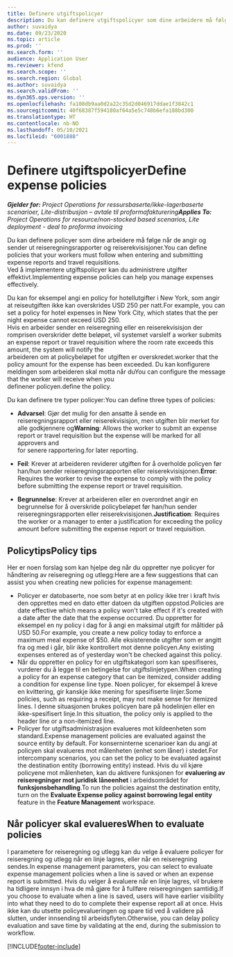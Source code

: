 ```yaml
---
title: Definere utgiftspolicyer
description: Du kan definere utgiftspolicyer som dine arbeidere må følge når de angir og sender ut reiseregningsrapporter og reiserekvisisjoner.
author: suvaidya
ms.date: 09/23/2020
ms.topic: article
ms.prod: ''
ms.search.form: ''
audience: Application User
ms.reviewer: kfend
ms.search.scope: ''
ms.search.region: Global
ms.author: suvaidya
ms.search.validFrom: ''
ms.dyn365.ops.version: ''
ms.openlocfilehash: fa108db9aa0d2a22c35d2d046917ddae1f3842c1
ms.sourcegitcommit: 40f68387f594180af64a5e5c748b6efa188bd300
ms.translationtype: HT
ms.contentlocale: nb-NO
ms.lasthandoff: 05/10/2021
ms.locfileid: "6001888"
---
```

# <a name="define-expense-policies"></a><span data-ttu-id="ce31f-103">Definere utgiftspolicyer</span><span class="sxs-lookup"><span data-stu-id="ce31f-103">Define expense policies</span></span>

<span data-ttu-id="ce31f-104">_**Gjelder for:** Project Operations for ressursbaserte/ikke-lagerbaserte scenarioer, Lite-distribusjon – avtale til proformafakturering_</span><span class="sxs-lookup"><span data-stu-id="ce31f-104">_**Applies To:** Project Operations for resource/non-stocked based scenarios, Lite deployment - deal to proforma invoicing_</span></span>

<span data-ttu-id="ce31f-105">Du kan definere policyer som dine arbeidere må følge når de angir og sender ut reiseregningsrapporter og reiserekvisisjoner.</span><span class="sxs-lookup"><span data-stu-id="ce31f-105">You can define policies that your workers must follow when entering and submitting expense reports and travel requisitions.</span></span>         
<span data-ttu-id="ce31f-106">Ved å implementere utgiftspolicyer kan du administrere utgifter effektivt.</span><span class="sxs-lookup"><span data-stu-id="ce31f-106">Implementing expense policies can help you manage expenses effectively.</span></span>         

<span data-ttu-id="ce31f-107">Du kan for eksempel angi en policy for hotellutgifter i New York, som angir at reiseutgiften ikke kan overskrides USD 250 per natt.</span><span class="sxs-lookup"><span data-stu-id="ce31f-107">For example, you can set a policy for hotel expenses in New York City, which states that the per night expense cannot exceed USD 250.</span></span>       
<span data-ttu-id="ce31f-108">Hvis en arbeider sender en reiseregning eller en reiserekvisisjon der romprisen overskrider dette beløpet, vil systemet varsle</span><span class="sxs-lookup"><span data-stu-id="ce31f-108">If a worker submits an expense report or travel requisition where the room rate exceeds this amount, the system will notify the</span></span>         
<span data-ttu-id="ce31f-109">arbeideren om at policybeløpet for utgiften er overskredet.</span><span class="sxs-lookup"><span data-stu-id="ce31f-109">worker that the policy amount for the expense has been exceeded.</span></span> <span data-ttu-id="ce31f-110">Du kan konfigurere meldingen som arbeideren skal motta når du</span><span class="sxs-lookup"><span data-stu-id="ce31f-110">You can configure the message that the worker will receive when you</span></span>        
<span data-ttu-id="ce31f-111">definener policyen.</span><span class="sxs-lookup"><span data-stu-id="ce31f-111">define the policy.</span></span>      
        
<span data-ttu-id="ce31f-112">Du kan definere tre typer policyer:</span><span class="sxs-lookup"><span data-stu-id="ce31f-112">You can define three types of policies:</span></span>         
        
- <span data-ttu-id="ce31f-113">**Advarsel**: Gjør det mulig for den ansatte å sende en reiseregningsrapport eller reiserekvisisjon, men utgiften blir merket for alle godkjennere og</span><span class="sxs-lookup"><span data-stu-id="ce31f-113">**Warning**: Allows the worker to submit an expense report or travel requisition but the expense will be marked for all approvers and</span></span>         
  <span data-ttu-id="ce31f-114">for senere rapportering.</span><span class="sxs-lookup"><span data-stu-id="ce31f-114">for later reporting.</span></span>        

- <span data-ttu-id="ce31f-115">**Feil**: Krever at arbeideren reviderer utgiften for å overholde policyen før han/hun sender reiseregningsrapporten eller reiserekvisisjonen.</span><span class="sxs-lookup"><span data-stu-id="ce31f-115">**Error**: Requires the worker to revise the expense to comply with the policy before submitting the expense report or travel requisition.</span></span>        
 
 - <span data-ttu-id="ce31f-116">**Begrunnelse**: Krever at arbeideren eller en overordnet angir en begrunnelse for å overskride policybeløpet før han/hun sender reiseregningsrapporten eller reiserekvisisjonen.</span><span class="sxs-lookup"><span data-stu-id="ce31f-116">**Justification**: Requires the worker or a manager to enter a justification for exceeding the policy amount before submitting the expense report or travel requisition.</span></span>        

## <a name="policy-tips"></a><span data-ttu-id="ce31f-117">Policytips</span><span class="sxs-lookup"><span data-stu-id="ce31f-117">Policy tips</span></span>
<span data-ttu-id="ce31f-118">Her er noen forslag som kan hjelpe deg når du oppretter nye policyer for håndtering av reiseregning og utlegg:</span><span class="sxs-lookup"><span data-stu-id="ce31f-118">Here are a few suggestions that can assist you when creating new policies for expense management:</span></span> 

- <span data-ttu-id="ce31f-119">Policyer er datobaserte, noe som betyr at en policy ikke trer i kraft hvis den opprettes med en dato etter datoen da utgiften oppstod.</span><span class="sxs-lookup"><span data-stu-id="ce31f-119">Policies are date effective which means a policy won't take effect if it's created with a date after the date that the expense occurred.</span></span> <span data-ttu-id="ce31f-120">Du oppretter for eksempel en ny policy i dag for å angi en maksimal utgift for måltider på USD 50.</span><span class="sxs-lookup"><span data-stu-id="ce31f-120">For example, you create a new policy today to enforce a maximum meal expense of $50.</span></span> <span data-ttu-id="ce31f-121">Alle eksisterende utgifter som er angitt fra og med i går, blir ikke kontrollert mot denne policyen.</span><span class="sxs-lookup"><span data-stu-id="ce31f-121">Any existing expenses entered as of yesterday won't be checked against this policy.</span></span>
- <span data-ttu-id="ce31f-122">Når du oppretter en policy for en utgiftskategori som kan spesifiseres, vurderer du å legge til en betingelse for utgiftslinjetypen.</span><span class="sxs-lookup"><span data-stu-id="ce31f-122">When creating a policy for an expense category that can be itemized, consider adding a condition for expense line type.</span></span> <span data-ttu-id="ce31f-123">Noen policyer, for eksempel å kreve en kvittering, gir kanskje ikke mening for spesifiserte linjer.</span><span class="sxs-lookup"><span data-stu-id="ce31f-123">Some policies, such as requiring a receipt, may not make sense for itemized lines.</span></span> <span data-ttu-id="ce31f-124">I denne situasjonen brukes policyen bare på hodelinjen eller en ikke-spesifisert linje.</span><span class="sxs-lookup"><span data-stu-id="ce31f-124">In this situation, the policy only is applied to the header line or a non-itemized line.</span></span> 
- <span data-ttu-id="ce31f-125">Policyer for utgiftsadministrasjon evalueres mot kildeenheten som standard.</span><span class="sxs-lookup"><span data-stu-id="ce31f-125">Expense management policies are evaluated against the source entity by default.</span></span> <span data-ttu-id="ce31f-126">For konserninterne scenarioer kan du angi at policyen skal evalueres mot målenheten (enhet som låner) i stedet.</span><span class="sxs-lookup"><span data-stu-id="ce31f-126">For intercompany scenarios, you can set the policy to be evaluated against the destination entity (borrowing entity) instead.</span></span> <span data-ttu-id="ce31f-127">Hvis du vil kjøre policyene mot målenheten, kan du aktivere funksjonen for **evaluering av reiseregninger mot juridisk låneenhet** i arbeidsområdet for **funksjonsbehandling**.</span><span class="sxs-lookup"><span data-stu-id="ce31f-127">To run the policies against the destination entity, turn on the **Evaluate Expense policy against borrowing legal entity** feature in the **Feature Management** workspace.</span></span>

## <a name="when-to-evaluate-policies"></a><span data-ttu-id="ce31f-128">Når policyer skal evalueres</span><span class="sxs-lookup"><span data-stu-id="ce31f-128">When to evaluate policies</span></span>

<span data-ttu-id="ce31f-129">I parametere for reiseregning og utlegg kan du velge å evaluere policyer for reiseregning og utlegg når en linje lagres, eller når en reiseregning sendes.</span><span class="sxs-lookup"><span data-stu-id="ce31f-129">In expense management parameters, you can select to evaluate expense management policies when a line is saved or when an expense report is submitted.</span></span> <span data-ttu-id="ce31f-130">Hvis du velger å evaluere når en linje lagres, vil brukere ha tidligere innsyn i hva de må gjøre for å fullføre reiseregningen samtidig.</span><span class="sxs-lookup"><span data-stu-id="ce31f-130">If you choose to evaluate when a line is saved, users will have earlier visibility into what they need to do to complete their expense report all at once.</span></span> <span data-ttu-id="ce31f-131">Hvis ikke kan du utsette policyevalueringen og spare tid ved å validere på slutten, under innsending til arbeidsflyten.</span><span class="sxs-lookup"><span data-stu-id="ce31f-131">Otherwise, you can delay policy evaluation and save time by validating at the end, during the submission to workflow.</span></span>


[!INCLUDE[footer-include](../includes/footer-banner.md)]
